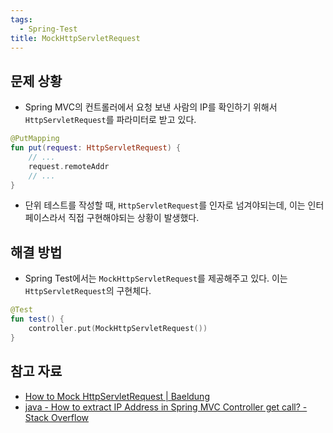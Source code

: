 ```yaml
---
tags:
  - Spring-Test
title: MockHttpServletRequest
---
```



## 문제 상황

- Spring MVC의 컨트롤러에서 요청 보낸 사람의 IP를 확인하기 위해서 `HttpServletRequest`를 파라미터로 받고 있다.

```kotlin
@PutMapping
fun put(request: HttpServletRequest) {
	// ...
	request.remoteAddr
	// ...
}
```

- 단위 테스트를 작성할 때, `HttpServletRequest`를 인자로 넘겨야되는데, 이는 인터페이스라서 직접 구현해야되는 상황이 발생했다.

## 해결 방법

- Spring Test에서는 `MockHttpServletRequest`를 제공해주고 있다. 이는 `HttpServletRequest`의 구현체다.

```kotlin
@Test
fun test() {
	controller.put(MockHttpServletRequest())
}
```

## 참고 자료

- [How to Mock HttpServletRequest | Baeldung](https://www.baeldung.com/java-httpservletrequest-mock)
- [java - How to extract IP Address in Spring MVC Controller get call? - Stack Overflow](https://stackoverflow.com/questions/22877350/how-to-extract-ip-address-in-spring-mvc-controller-get-call)
